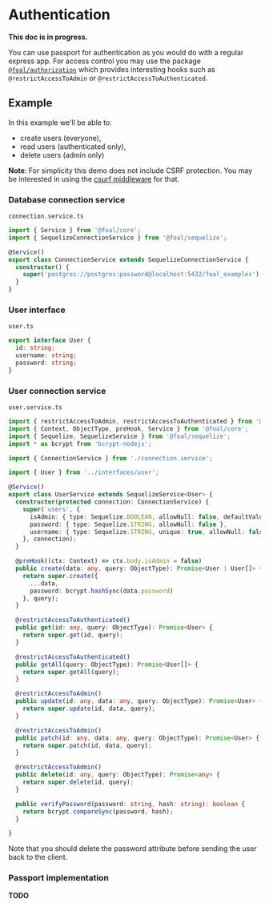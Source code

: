 # Authentication

**This doc is in progress.**

You can use passport for authentication as you would do with a regular express app. For access control you may use the package [`@foal/authorization`](../packages/authorization.md) which provides interesting hooks such as `@restrictAccessToAdmin` or `@restrictAccessToAuthenticated`.

## Example

In this example we'll be able to:
- create users (everyone),
- read users (authenticated only),
- delete users (admin only)

**Note**: For simplicity this demo does not include CSRF protection. You may be interested in using the [csurf middleware](https://github.com/expressjs/csurf) for that.

### Database connection service

`connection.service.ts`

```typescript
import { Service } from '@foal/core';
import { SequelizeConnectionService } from '@foal/sequelize';

@Service()
export class ConnectionService extends SequelizeConnectionService {
  constructor() {
    super('postgres://postgres:password@localhost:5432/foal_examples');
  }
}
```

### User interface

`user.ts`

```typescript
export interface User {
  id: string;
  username: string;
  password: string;
}
```


### User connection service

`user.service.ts`

```typescript
import { restrictAccessToAdmin, restrictAccessToAuthenticated } from '@foal/authorization';
import { Context, ObjectType, preHook, Service } from '@foal/core';
import { Sequelize, SequelizeService } from '@foal/sequelize';
import * as bcrypt from 'bcrypt-nodejs';

import { ConnectionService } from './connection.service';

import { User } from '../interfaces/user';

@Service()
export class UserService extends SequelizeService<User> {
  constructor(protected connection: ConnectionService) {
    super('users', {
      isAdmin: { type: Sequelize.BOOLEAN, allowNull: false, defaultValue: false },
      password: { type: Sequelize.STRING, allowNull: false },
      username: { type: Sequelize.STRING, unique: true, allowNull: false },
    }, connection);
  }

  @preHook((ctx: Context) => ctx.body.isAdmin = false)
  public create(data: any, query: ObjectType): Promise<User | User[]> {
    return super.create({
      ...data,
      password: bcrypt.hashSync(data.password)
    }, query);
  }

  @restrictAccessToAuthenticated()
  public get(id: any, query: ObjectType): Promise<User> {
    return super.get(id, query);
  }

  @restrictAccessToAuthenticated()
  public getAll(query: ObjectType): Promise<User[]> {
    return super.getAll(query);
  }

  @restrictAccessToAdmin()
  public update(id: any, data: any, query: ObjectType): Promise<User> {
    return super.update(id, data, query);
  }

  @restrictAccessToAdmin()
  public patch(id: any, data: any, query: ObjectType): Promise<User> {
    return super.patch(id, data, query);
  }

  @restrictAccessToAdmin()
  public delete(id: any, query: ObjectType): Promise<any> {
    return super.delete(id, query);
  }

  public verifyPassword(password: string, hash: string): boolean {
    return bcrypt.compareSync(password, hash);
  }

}
```

Note that you should delete the password attribute before sending the user back to the client.

### Passport implementation

**TODO**